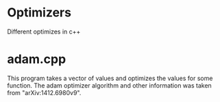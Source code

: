 # Optimizers
Different optimizes in c++

# adam.cpp
This program takes a vector of values and optimizes the values for some function. 
The adam optimizer algorithm and other information was taken from "arXiv:1412.6980v9". 
